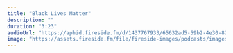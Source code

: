 ```yaml
---
title: "Black Lives Matter"
description: ""
duration: "3:23"
audioUrl: "https://aphid.fireside.fm/d/1437767933/65632ad5-59b2-4e30-82d1-13845dce07dd/f5c6bef2-7583-4d57-a2f2-1b2648307a8c.mp3"
image: "https://assets.fireside.fm/file/fireside-images/podcasts/images/6/65632ad5-59b2-4e30-82d1-13845dce07dd/episodes/f/f5c6bef2-7583-4d57-a2f2-1b2648307a8c/cover.jpg?v=1"
---
```


